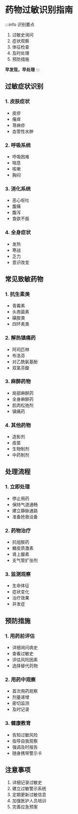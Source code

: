 # 药物过敏识别指南

:::info 识别要点
1. 过敏史询问
2. 症状观察
3. 体征检查
4. 及时处理
5. 预防措施

**早发现，早处理**
:::

## 过敏症状识别

### 1. 皮肤症状
- 皮疹
- 瘙痒
- 荨麻疹
- 血管性水肿

### 2. 呼吸系统
- 呼吸困难
- 喘息
- 咳嗽
- 胸闷

### 3. 消化系统
- 恶心呕吐
- 腹痛
- 腹泻
- 食欲不振

### 4. 全身症状
- 发热
- 寒战
- 乏力
- 意识改变

## 常见致敏药物

### 1. 抗生素类
- 青霉素
- 头孢菌素
- 磺胺类
- 四环素类

### 2. 解热镇痛药
- 阿司匹林
- 布洛芬
- 对乙酰氨基酚
- 双氯芬酸

### 3. 麻醉药物
- 局部麻醉药
- 全身麻醉药
- 肌肉松弛剂
- 镇痛药

### 4. 其他药物
- 造影剂
- 疫苗
- 生物制剂
- 中药制剂

## 处理流程

### 1. 立即处理
- 停止用药
- 保持气道通畅
- 建立静脉通路
- 准备抢救设备

### 2. 药物治疗
- 抗组胺药
- 糖皮质激素
- 肾上腺素
- 支气管扩张剂

### 3. 监测观察
- 生命体征
- 症状变化
- 治疗效果
- 并发症

## 预防措施

### 1. 用药前评估
- 详细询问病史
- 查看过敏史
- 评估风险因素
- 选择替代药物

### 2. 用药中观察
- 首次用药观察
- 剂量递增
- 密切监测
- 及时记录

### 3. 健康教育
- 告知过敏风险
- 指导自我观察
- 强调及时报告
- 随身携带警示卡

## 注意事项

1. 详细记录过敏史
2. 建立过敏警示系统
3. 定期更新过敏信息
4. 加强医护人员培训
5. 完善应急预案 